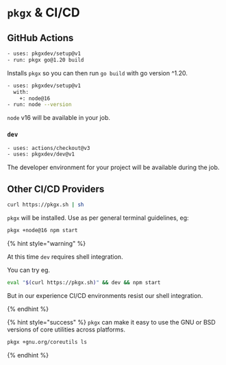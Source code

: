 # `pkgx` & CI/CD

## GitHub Actions

```sh
- uses: pkgxdev/setup@v1
- run: pkgx go@1.20 build
```

Installs `pkgx` so you can then run `go build` with go version ^1.20.

```sh
- uses: pkgxdev/setup@v1
  with:
    +: node@16
- run: node --version
```

`node` v16 will be available in your job.

### `dev`

```sh
- uses: actions/checkout@v3
- uses: pkgxdev/dev@v1
```

The developer environment for your project will be available during the job.

## Other CI/CD Providers

```sh
curl https://pkgx.sh | sh
```

`pkgx` will be installed. Use as per general terminal
guidelines, eg:

```sh
pkgx +node@16 npm start
```

{% hint style="warning" %}

At this time `dev` requires shell integration.

You can try eg.

```sh
eval "$(curl https://pkgx.sh)" && dev && npm start
```

But in our experience CI/CD environments resist our shell integration.

{% endhint %}

{% hint style="success" %}
`pkgx` can make it easy to use the GNU or BSD versions of core utilities
across platforms.

```sh
pkgx +gnu.org/coreutils ls
```

{% endhint %}
